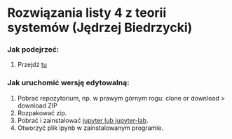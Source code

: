 # Rozwiązania listy 4 z teorii systemów (Jędrzej Biedrzycki)

### Jak podejrzeć:
1. Przejdź [tu](https://github.com/TAndronicus/TS_L4/blob/master/L4.ipynb)

### Jak uruchomić wersję edytowalną:
1. Pobrać repozytorium, np. w prawym górnym rogu: clone or download > download ZIP
2. Rozpakować zip.
3. Pobrać i zainstalować [jupyter lub jupyter-lab](https://jupyter.org/install.html).
4. Otworzyć plik ipynb w zainstalowanym programie.

